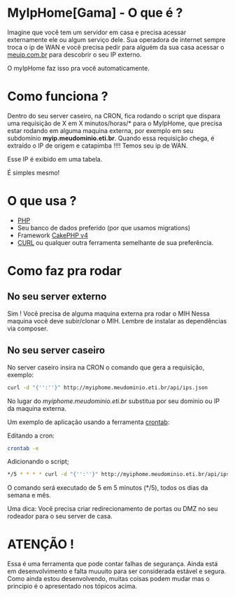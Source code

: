 # MyIpHome[Gama] - O que é ?
Imagine que você tem um servidor em casa e precisa acessar externamente ele ou algum serviço dele. 
Sua operadora de internet sempre troca o ip de WAN e você precisa pedir para alguém da sua casa acessar o [meuip.com.br](http://meuip.com.br/) para descobrir o seu IP externo.

O myIpHome faz isso pra você automaticamente.

#  Como funciona ?
Dentro do seu server caseiro, na CRON, fica rodando o script que dispara uma requisição  de X em X minutos/horas/* para o MyIpHome, que precisa estar rodando em alguma maquina externa, por exemplo em seu subdomínio **myip.meudominio.eti.br**. Quando essa requisição chega, é extraído o IP de origem e catapimba !!!! Temos seu ip de WAN.

Esse IP é exibido em uma tabela.

É simples mesmo! 

# O que usa ?
- [PHP](https://www.php.net/)
- Seu banco de dados preferido (por que usamos migrations)
- Framework [CakePHP v4](https://book.cakephp.org/4/en/installation.html)
- [CURL](https://curl.haxx.se/docs/manual.html) ou qualquer outra ferramenta semelhante de sua preferência.

# Como faz pra rodar
## No seu server externo
Sim ! Você precisa de alguma maquina externa pra rodar o MIH
Nessa maquina você deve subir/clonar o MIH. Lembre de instalar as dependências via composer.

## No seu server caseiro 
No server caseiro insira na CRON o comando que gera a requisição, exemplo:
```bash
curl -d "{'':''}" http://myiphome.meudominio.eti.br/api/ips.json
```
No lugar do *myiphome.meudominio.eti.br* substitua por seu dominio ou IP da maquina externa.

Um exemplo de aplicação usando  a ferramenta [crontab](https://pt.wikipedia.org/wiki/Crontab):

Editando a cron:
```bash
crontab -e
```
Adicionando o script;
```bash
*/5 * * * * curl -d "{'':''}" http://myiphome.meudominio.eti.br/api/ips.json
```
O comando será executado de 5 em 5 minutos (*/5), todos os dias da semana e mês.

Uma dica: Você precisa criar redirecionamento de portas ou DMZ no seu rodeador para o seu server de casa.

#  ATENÇÃO !
Essa é uma ferramenta que pode contar falhas de segurança. Ainda está em desenvolvimento e falta muuuito para ser considerada estável e segura.
 Como ainda estou desenvolvendo, muitas coisas podem mudar mas o principio é o apresentado nos tópicos acima.